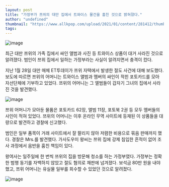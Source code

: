```yaml
---
layout: post
title: "가정부가 쯔위의 대만 집에서 트와이스 물건을 훔친 것으로 밝혀졌다."
author: "undefined"
thumbnail: "https://www.allkpop.com/upload/2021/01/content/281412/thumb/1611861157-image.png"
tags: 
---
```



![image](https://www.allkpop.com/upload/2021/01/content/281412/1611861157-image.png)

최근 대만 쯔위의 가족 집에서 싸인 앨범과 사진 등 트와이스 상품이 대거 사라진 것으로 알려졌다. 범인이 쯔위 집에서 일하는 가정부라는 사실이 알려지면서 충격이 컸다.

지난 1월 28일 대만 매체 ET투데이가 쯔위 자택에서 발생한 절도 사건에 대해 보도했다. 보도에 따르면 쯔위의 어머니는 트와이스 앨범과 멤버의 싸인이 적힌 포토카드를 모아 자선단체에 기부하고 있었다. 쯔위의 어머니는 그 앨범들이 갑자기 그녀의 집에서 사라진 것을 발견했다.

![image](https://www.allkpop.com/upload/2021/01/content/281417/1611861421-image.png)

쯔위 어머니가 모아둔 물품은 포토카드 62장, 앨범 11장, 포토북 2권 등 모두 멤버들의 사인이 적혀 있었다. 쯔위의 어머니는 이후 온라인 무역 사이트에 등재된 이 상품들을 대량으로 발견하고 경찰에 신고했다.

범인은 일부 품목이 거래 사이트에서 잘 팔리지 않아 저렴한 비용으로 묶음 판매까지 했다. 경찰은 Mrs.를 발견했다. 가사도우미 왕씨는 쯔위 집에 강제 침입한 흔적이 없어 조사 과정에서 음반을 훔친 책임이 있다.

왕여사는 일주일에 한 번씩 쯔위의 집을 방문해 청소를 하는 가정부였다. 가정부는 정확한 범행 동기를 자백하지 않았고 절도 혐의로 재판에 넘겨졌다. 보석금 80만 원을 내야 했고, 쯔위 어머니는 유실물 일부를 회수할 수 있었던 것으로 알려졌다.

![image](https://www.allkpop.com/upload/2021/01/content/281417/1611861427-image.png)